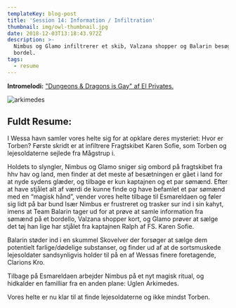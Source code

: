 ```yaml
---
templateKey: blog-post
title: 'Session 14: Information / Infiltration'
thumbnail: img/owl-thumbnail.jpg
date: 2018-12-03T13:18:43.972Z
description: >-
  Nimbus og Glamo infiltrerer et skib, Valzana shopper og Balarin besøger på
  bordel.
tags:
  - resume
---
```

**Intromelodi:** ["Dungeons & Dragons is Gay" af El Privates.](https://open.spotify.com/track/5hy4B1rDnkfouC7SgtEqQN)

![arkimedes](/img/arkimedes.jpeg)

## Fuldt Resume:

I Wessa havn samler vores helte sig for at opklare deres mysteriet: Hvor er Torben? Første skridt er at infiltrere Fragtskibet Karen Sofie, som Torben og lejesoldaterne sejlede fra Mågstrup i.

Holdets to slyngler, Nimbus og Glamo sniger sig ombord på fragtskibet fra hhv hav og land, men finder at det meste af besætningen er gået i land for at nyde sydens glæder, og tilbage er kun kaptajnen og et par sømænd. Efter at have stjålet alt af værdi de kunne finde og have befamlet et par sømænd med en “magisk hånd”, vender vores helte tilbage til Esmareldaen og føler sig lidt på bar bund Især Nimbus er frustreret og trasker sur ind i sin kahyt, imens at Team Balarin tager ud for at prøve at samle information fra sømænd på et bordello, Valzana shopper kort, og Glamo prøver at sælge det tøj han lige har stjålet fra kaptajnen Ralph af FS. Karen Sofie.

Balarin støder ind i en skummel Skovelver der forsøger at sælge dem potentielt farlige/dødelige substanser, og finder ud af at de sortsmuskede lejesoldater sandsynligvis holder til på en af Wessas finere foretagende, Clarions Kro.

Tilbage på Esmareldaen arbejder Nimbus på et nyt magisk ritual, og hidkalder en familliar fra en anden plane: Uglen Arkimedes.

Vores helte er nu klar til at finde lejesoldaterne og ikke mindst Torben.
